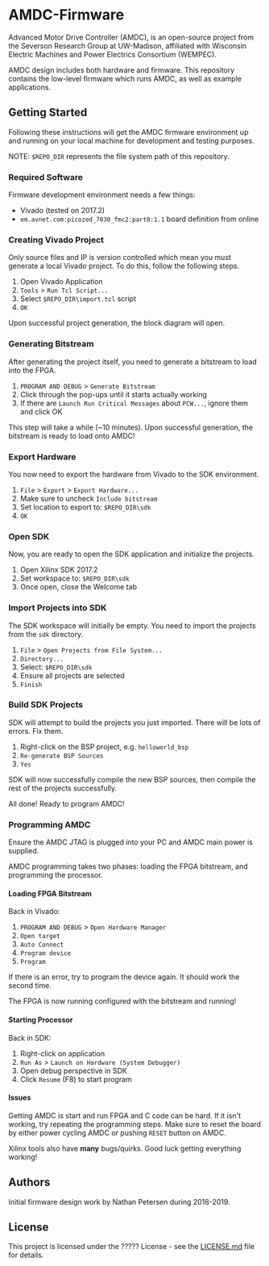 # AMDC-Firmware

Advanced Motor Drive Controller (AMDC), is an open-source project from the Severson Research Group at UW-Madison, affiliated with Wisconsin Electric Machines and Power Electrics Consortium (WEMPEC).

AMDC design includes both hardware and firmware. This repository contains the low-level firmware which runs AMDC, as well as example applications.

## Getting Started

Following these instructions will get the AMDC firmware environment up and running on your local machine for development and testing purposes.

NOTE: `$REPO_DIR` represents the file system path of this repository.

### Required Software

Firmware development environment needs a few things:

- Vivado (tested on 2017.2)
- `em.avnet.com:picozed_7030_fmc2:part0:1.1` board definition from online

### Creating Vivado Project

Only source files and IP is version controlled which mean you must generate a local Vivado project. To do this, follow the following steps.

1. Open Vivado Application
2. `Tools` > `Run Tcl Script...`
3. Select `$REPO_DIR\import.tcl` script
4. `OK`

Upon successful project generation, the block diagram will open.

### Generating Bitstream

After generating the project itself, you need to generate a bitstream to load into the FPGA.

1. `PROGRAM AND DEBUG` > `Generate Bitstream`
2. Click through the pop-ups until it starts actually working
3. If there are `Launch Run Critical Messages` about `PCW...`, ignore them and click OK

This step will take a while (~10 minutes). Upon successful generation, the bitstream is ready to load onto AMDC!

### Export Hardware

You now need to export the hardware from Vivado to the SDK environment.

1. `File` > `Export` > `Export Hardware...`
2. Make sure to uncheck `Include bitstream`
3. Set location to export to: `$REPO_DIR\sdk`
4. `OK`

### Open SDK

Now, you are ready to open the SDK application and initialize the projects.

1. Open Xilinx SDK 2017.2
2. Set workspace to: `$REPO_DIR\sdk`
3. Once open, close the Welcome tab

### Import Projects into SDK

The SDK workspace will initially be empty. You need to import the projects from the `sdk` directory.

1. `File` > `Open Projects from File System...`
2. `Directory...`
3. Select: `$REPO_DIR\sdk`
4. Ensure all projects are selected
5. `Finish`

### Build SDK Projects

SDK will attempt to build the projects you just imported. There will be lots of errors. Fix them.

1. Right-click on the BSP project, e.g. `helloworld_bsp`
2. `Re-generate BSP Sources`
3. `Yes`

SDK will now successfully compile the new BSP sources, then compile the rest of the projects successfully.

All done! Ready to program AMDC!


### Programming AMDC

Ensure the AMDC JTAG is plugged into your PC and AMDC main power is supplied.

AMDC programming takes two phases: loading the FPGA bitstream, and programming the processor.

#### Loading FPGA Bitstream

Back in Vivado:

1. `PROGRAM AND DEBUG` > `Open Hardware Manager`
2. `Open target`
3. `Auto Connect`
4. `Program device`
5. `Program`

If there is an error, try to program the device again. It should work the second time.

The FPGA is now running configured with the bitstream and running!

#### Starting Processor

Back in SDK:

1. Right-click on application
2. `Run As` > `Launch on Hardware (System Debugger)`
3. Open debug perspective in SDK
4. Click `Resume` (F8) to start program


#### Issues

Getting AMDC is start and run FPGA and C code can be hard. If it isn't working, try repeating the programming steps. Make sure to reset the board by either power cycling AMDC or pushing `RESET` button on AMDC.

Xilinx tools also have **many** bugs/quirks. Good luck getting everything working!


## Authors

Initial firmware design work by Nathan Petersen during 2018-2019.

## License

This project is licensed under the ????? License - see the [LICENSE.md](LICENSE.md) file for details.
